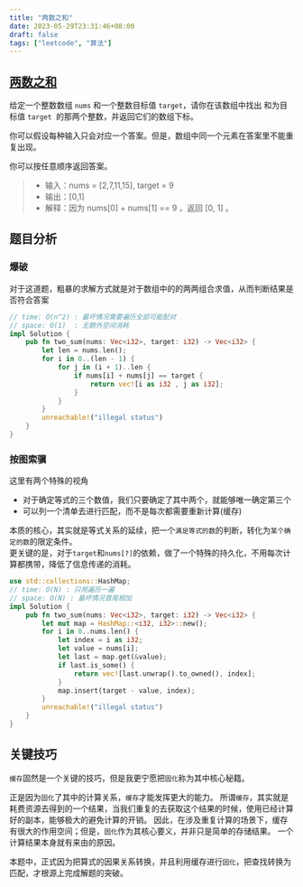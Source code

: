 ```yaml
---
title: "两数之和"
date: 2023-05-29T23:31:46+08:00
draft: false
tags: ["leetcode", "算法"]
---
```


## [两数之和](https://leetcode.cn/problems/two-sum/)

给定一个整数数组 `nums` 和一个整数目标值 `target`，请你在该数组中找出 和为目标值 `target`  的那两个整数，并返回它们的数组下标。

你可以假设每种输入只会对应一个答案。但是，数组中同一个元素在答案里不能重复出现。

你可以按任意顺序返回答案。

> - 输入：nums = [2,7,11,15], target = 9  
> - 输出：[0,1] 
> - 解释：因为 nums[0] + nums[1] == 9 ，返回 [0, 1] 。 

## 题目分析

### 爆破

对于这道题，粗暴的求解方式就是对于数组中的的两两组合求值，从而判断结果是否符合答案
```rust
// time: O(n^2) : 最坏情况需要遍历全部可能配对
// space: O(1)  : 无额外空间消耗
impl Solution {
    pub fn two_sum(nums: Vec<i32>, target: i32) -> Vec<i32> {
        let len = nums.len();
        for i in 0..(len - 1) {
            for j in (i + 1)..len {
                if nums[i] + nums[j] == target {
                    return vec![i as i32 , j as i32];
                }
            }
        }
        unreachable!("illegal status")
    }
}
```

### 按图索骥

这里有两个特殊的视角

- 对于确定等式的三个数值，我们只要确定了其中两个，就能够唯一确定第三个
- 可以列一个清单去进行匹配，而不是每次都需要重新计算(缓存)

本质的核心，其实就是等式关系的延续，把一个`满足等式的数`的判断，转化为`某个确定的数`的限定条件。<br>
更关键的是，对于`target`和`nums[?]`的依赖，做了一个特殊的持久化，不用每次计算都携带，降低了信息传递的消耗。

```rust
use std::collections::HashMap;
// time: O(N) : 只用遍历一遍
// space: O(N) : 最坏情况首尾相加
impl Solution {
    pub fn two_sum(nums: Vec<i32>, target: i32) -> Vec<i32> {
        let mut map = HashMap::<i32, i32>::new();
        for i in 0..nums.len() {
            let index = i as i32;
            let value = nums[i];
            let last = map.get(&value);
            if last.is_some() {
                return vec![last.unwrap().to_owned(), index];
            }
            map.insert(target - value, index);
        }
        unreachable!("illegal status")
    }
}

```

## 关键技巧

`缓存`固然是一个关键的技巧，但是我更宁愿把`固化`称为其中核心秘籍。

正是因为`固化`了其中的计算关系，`缓存`才能发挥更大的能力。
所谓`缓存`，其实就是耗费资源去得到的一个结果，当我们重复的去获取这个结果的时候，使用已经计算好的副本，能够极大的避免计算的开销。
因此，在涉及重复计算的场景下，缓存有很大的作用空间；但是，`固化`作为其核心要义，并非只是简单的存储结果。
一个计算结果本身就有来由的原因。

本题中，正式因为把算式的因果关系转换，并且利用缓存进行`固化`，把查找转换为匹配，才根源上完成解题的突破。



